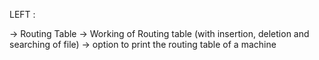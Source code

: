 LEFT :

-> Routing Table 
-> Working of Routing table (with insertion, deletion and searching of file)
-> option to print the routing table of a machine
